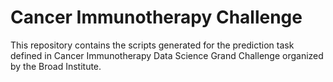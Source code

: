 # Cancer Immunotherapy Challenge
This repository contains the scripts generated for the prediction task defined in Cancer Immunotherapy Data Science Grand Challenge organized by the Broad Institute.
